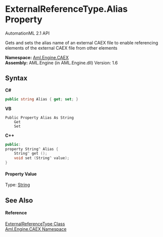 # ExternalReferenceType.Alias Property 
AutomationML 2.1 API 

Gets and sets the alias name of an external CAEX file to enable referencing elements of the external CAEX file from other elements

**Namespace:**&nbsp;<a href="N_Aml_Engine_CAEX">Aml.Engine.CAEX</a><br />**Assembly:**&nbsp;AML.Engine (in AML.Engine.dll) Version: 1.6

## Syntax

**C#**<br />
``` C#
public string Alias { get; set; }
```

**VB**<br />
``` VB
Public Property Alias As String
	Get
	Set
```

**C++**<br />
``` C++
public:
property String^ Alias {
	String^ get ();
	void set (String^ value);
}
```


#### Property Value
Type: <a href="https://docs.microsoft.com/dotnet/api/system.string" target="_parent" rel="noopener noreferrer">String</a>

## See Also


#### Reference
<a href="T_Aml_Engine_CAEX_ExternalReferenceType">ExternalReferenceType Class</a><br /><a href="N_Aml_Engine_CAEX">Aml.Engine.CAEX Namespace</a><br />